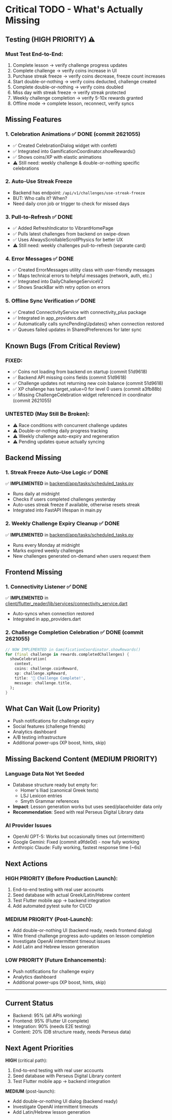 # Critical TODO - What's Actually Missing

## Testing (HIGH PRIORITY) ⚠️

### Must Test End-to-End:
1. Complete lesson → verify challenge progress updates
2. Complete challenge → verify coins increase in UI
3. Purchase streak freeze → verify coins decrease, freeze count increases
4. Start double-or-nothing → verify coins deducted, challenge created
5. Complete double-or-nothing → verify coins doubled
6. Miss day with streak freeze → verify streak protected
7. Weekly challenge completion → verify 5-10x rewards granted
8. Offline mode → complete lesson, reconnect, verify syncs

## Missing Features

### 1. Celebration Animations ✅ DONE (commit 2621055)
- ✅ Created CelebrationDialog widget with confetti
- ✅ Integrated into GamificationCoordinator.showRewards()
- ✅ Shows coins/XP with elastic animations
- ⚠️ Still need: weekly challenge & double-or-nothing specific celebrations

### 2. Auto-Use Streak Freeze
- Backend has endpoint: `/api/v1/challenges/use-streak-freeze`
- BUT: Who calls it? When?
- Need daily cron job or trigger to check for missed days

### 3. Pull-to-Refresh ✅ DONE
- ✅ Added RefreshIndicator to VibrantHomePage
- ✅ Pulls latest challenges from backend on swipe-down
- ✅ Uses AlwaysScrollableScrollPhysics for better UX
- ⚠️ Still need: weekly challenges pull-to-refresh (separate card)

### 4. Error Messages ✅ DONE
- ✅ Created ErrorMessages utility class with user-friendly messages
- ✅ Maps technical errors to helpful messages (network, auth, etc.)
- ✅ Integrated into DailyChallengeServiceV2
- ✅ Shows SnackBar with retry option on errors

### 5. Offline Sync Verification ✅ DONE
- ✅ Created ConnectivityService with connectivity_plus package
- ✅ Integrated in app_providers.dart
- ✅ Automatically calls syncPendingUpdates() when connection restored
- ✅ Queues failed updates in SharedPreferences for later sync

## Known Bugs (From Critical Review)

### FIXED:
- ✅ Coins not loading from backend on startup (commit 51d9618)
- ✅ Backend API missing coins fields (commit 51d9618)
- ✅ Challenge updates not returning new coin balance (commit 51d9618)
- ✅ XP challenge has target_value=0 for level 0 users (commit a3fb88b)
- ✅ Missing ChallengeCelebration widget referenced in coordinator (commit 2621055)

### UNTESTED (May Still Be Broken):
- ⚠️ Race conditions with concurrent challenge updates
- ⚠️ Double-or-nothing daily progress tracking
- ⚠️ Weekly challenge auto-expiry and regeneration
- ⚠️ Pending updates queue actually syncing

## Backend Missing

### 1. Streak Freeze Auto-Use Logic ✅ DONE
✅ **IMPLEMENTED** in [backend/app/tasks/scheduled_tasks.py](../backend/app/tasks/scheduled_tasks.py)
- Runs daily at midnight
- Checks if users completed challenges yesterday
- Auto-uses streak freeze if available, otherwise resets streak
- Integrated into FastAPI lifespan in main.py

### 2. Weekly Challenge Expiry Cleanup ✅ DONE
✅ **IMPLEMENTED** in [backend/app/tasks/scheduled_tasks.py](../backend/app/tasks/scheduled_tasks.py)
- Runs every Monday at midnight
- Marks expired weekly challenges
- New challenges generated on-demand when users request them

## Frontend Missing

### 1. Connectivity Listener ✅ DONE
✅ **IMPLEMENTED** in [client/flutter_reader/lib/services/connectivity_service.dart](../client/flutter_reader/lib/services/connectivity_service.dart)
- Auto-syncs when connection restored
- Integrated in app_providers.dart

### 2. Challenge Completion Celebration ✅ DONE (commit 2621055)
```dart
// NOW IMPLEMENTED in GamificationCoordinator.showRewards()
for (final challenge in rewards.completedChallenges) {
  showCelebration(
    context,
    coins: challenge.coinReward,
    xp: challenge.xpReward,
    title: '🎉 Challenge Complete!',
    message: challenge.title,
  );
}
```

## What Can Wait (Low Priority)

- Push notifications for challenge expiry
- Social features (challenge friends)
- Analytics dashboard
- A/B testing infrastructure
- Additional power-ups (XP boost, hints, skip)

## Missing Backend Content (MEDIUM PRIORITY)

### Language Data Not Yet Seeded
- Database structure ready but empty for:
  - Homer's Iliad (canonical Greek texts)
  - LSJ Lexicon entries
  - Smyth Grammar references
- **Impact**: Lesson generation works but uses seed/placeholder data only
- **Recommendation**: Seed with real Perseus Digital Library data

### AI Provider Issues
- OpenAI GPT-5: Works but occasionally times out (intermittent)
- Google Gemini: Fixed (commit a9fde0d) - now fully working
- Anthropic Claude: Fully working, fastest response time (~6s)

## Next Actions

### HIGH PRIORITY (Before Production Launch):
1. End-to-end testing with real user accounts
2. Seed database with actual Greek/Latin/Hebrew content
3. Test Flutter mobile app → backend integration
4. Add automated pytest suite for CI/CD

### MEDIUM PRIORITY (Post-Launch):
- Add double-or-nothing UI (backend ready, needs frontend dialog)
- Wire friend challenge progress auto-updates on lesson completion
- Investigate OpenAI intermittent timeout issues
- Add Latin and Hebrew lesson generation

### LOW PRIORITY (Future Enhancements):
- Push notifications for challenge expiry
- Analytics dashboard
- Additional power-ups (XP boost, hints, skip)

---

## Current Status
- Backend: 95% (all APIs working)
- Frontend: 95% (Flutter UI complete)
- Integration: 90% (needs E2E testing)
- Content: 20% (DB structure ready, needs Perseus data)

## Next Agent Priorities
**HIGH** (critical path):
1. End-to-end testing with real user accounts
2. Seed database with Perseus Digital Library content
3. Test Flutter mobile app → backend integration

**MEDIUM** (post-launch):
- Add double-or-nothing UI dialog (backend ready)
- Investigate OpenAI intermittent timeouts
- Add Latin/Hebrew lesson generation
